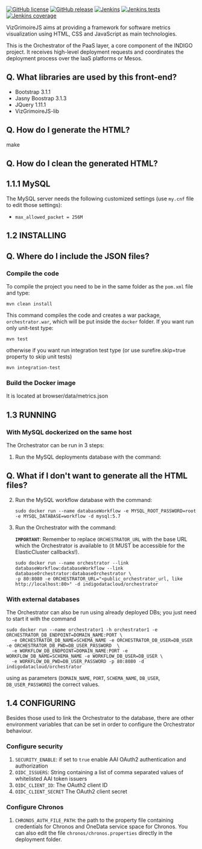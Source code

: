 [![GitHub license](https://img.shields.io/github/license/indigo-dc/orchestrator.svg?maxAge=2592000&style=flat-square)](https://github.com/indigo-dc/orchestrator/blob/master/LICENSE)
[![GitHub release](https://img.shields.io/github/release/indigo-dc/orchestrator.svg?maxAge=2592000&style=flat-square)](https://github.com/indigo-dc/orchestrator/releases/latest)
[![Jenkins](https://img.shields.io/jenkins/s/https/ci.cloud.reply.eu/job/INDIGO/orchestrator-unittest-master.svg?maxAge=2592000&style=flat-square)](https://ci.cloud.reply.eu/job/INDIGO/job/orchestrator-unittest-master/)
[![Jenkins tests](https://img.shields.io/jenkins/t/https/ci.cloud.reply.eu/job/INDIGO/orchestrator-unittest-master.svg?maxAge=2592000&style=flat-square)](https://ci.cloud.reply.eu/job/INDIGO/job/orchestrator-unittest-master/)
[![Jenkins coverage](https://img.shields.io/jenkins/c/https/ci.cloud.reply.eu/job/INDIGO/orchestrator-coverage-master.svg?maxAge=2592000&style=flat-square)](https://ci.cloud.reply.eu/job/INDIGO/job/orchestrator-coverage-master/)


VizGrimoireJS aims at providing a framework for software metrics visualization using HTML, 
CSS and JavaScript as main technologies.

This is the Orchestrator of the PaaS layer, a core component of the INDIGO project. It receives high-level deployment requests and coordinates the deployment process over the IaaS platforms or Mesos.

## Q. What libraries are used by this front-end?

- Bootstrap 3.1.1
- Jasny Boostrap 3.1.3
- JQuery 1.11.1
- VizGrimoireJS-lib

## Q. How do I generate the HTML?

make

## Q. How do I clean the generated HTML?

1.1.1 MySQL
-----------

The MySQL server needs the following customized settings (use `my.cnf` file to edit those settings):
- `max_allowed_packet = 256M`

1.2 INSTALLING
--------------

## Q. Where do I include the JSON files?

### Compile the code
To compile the project you need to be in the same folder as the `pom.xml` file and type:
```
mvn clean install
```
This command compiles the code and creates a war package, `orchestrator.war`, which will be put inside the `docker` folder.
If you want run only unit-test type:
```
mvn test
```
otherwise if you want run integration test type (or use surefire.skip=true property to skip unit tests)
```
mvn integration-test
```
### Build the Docker image

It is located at browser/data/metrics.json

1.3 RUNNING
--------------
### With MySQL dockerized on the same host
The Orchestrator can be run in 3 steps:

1. Run the MySQL deployments database with the command:

## Q. What if I don't want to generate all the HTML files?

2. Run the MySQL workflow database with the command:

    ```
    sudo docker run --name databaseWorkflow -e MYSQL_ROOT_PASSWORD=root -e MYSQL_DATABASE=workflow -d mysql:5.7
    ```

3. Run the Orchestrator with the command:

	**`IMPORTANT`**: Remember to replace `ORCHESTRATOR_URL` with the base URL which the Orchestrator is available to (it MUST be accessible for the ElasticCluster callbacks!).

    ```
    sudo docker run --name orchestrator --link databaseWorkflow:databaseWorkflow --link databaseOrchestrator:databaseOrchestrator \
    -p 80:8080 -e ORCHESTRATOR_URL="<public_orchestrator_url, like http://localhost:80>" -d indigodatacloud/orchestrator
    ```

### With external databases

The Orchestrator can also be run using already deployed DBs; you just need to start it with the command
```
sudo docker run --name orchestrator1 -h orchestrator1 -e ORCHESTRATOR_DB_ENDPOINT=DOMAIN_NAME:PORT \
  -e ORCHESTRATOR_DB_NAME=SCHEMA_NAME -e ORCHESTRATOR_DB_USER=DB_USER -e ORCHESTRATOR_DB_PWD=DB_USER_PASSWORD  \
  -e WORKFLOW_DB_ENDPOINT=DOMAIN_NAME:PORT -e WORKFLOW_DB_NAME=SCHEMA_NAME -e WORKFLOW_DB_USER=DB_USER \
  -e WORKFLOW_DB_PWD=DB_USER_PASSWORD -p 80:8080 -d indigodatacloud/orchestrator
```
using as parameters (`DOMAIN_NAME`, `PORT`, `SCHEMA_NAME`, `DB_USER`, `DB_USER_PASSWORD`) the correct values.

1.4 CONFIGURING
--------------
Besides those used to link the Orchestrator to the database, there are other environment variables that can be set in order to configure the Orchestrator behaviour.

### Configure security
 1. `SECURITY_ENABLE`: if set to `true` enable AAI OAuth2 authentication and authorization
 2. `OIDC_ISSUERS`: String containing a list of comma separated values of whitelisted AAI token issuers
 3. `OIDC_CLIENT_ID`: The OAuth2 client ID
 4. `OIDC_CLIENT_SECRET` The OAuth2 client secret
 
### Configure Chronos
 1. `CHRONOS_AUTH_FILE_PATH`: the path to the property file containing credentials for Chronos and OneData service space for Chronos.
You can also edit the file `chronos/chronos.properties` directly in the deployment folder.

